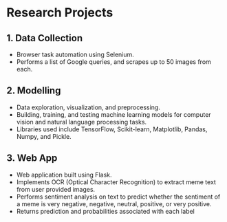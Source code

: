 # Research Projects

## 1. Data Collection
- Browser task automation using Selenium.
- Performs a list of Google queries, and scrapes up to 50 images from each.

## 2. Modelling 
- Data exploration, visualization, and preprocessing.
- Building, training, and testing machine learning models for computer vision and natural language processing tasks.
- Libraries used include TensorFlow, Scikit-learn, Matplotlib, Pandas, Numpy, and Pickle.

## 3. Web App
- Web application built using Flask. 
- Implements OCR (Optical Character Recognition) to extract meme text from user provided images.
- Performs sentiment analysis on text to predict whether the sentiment of a meme is very negative, negative, neutral, positive, or very positive.
- Returns prediction and probabilities associated with each label

